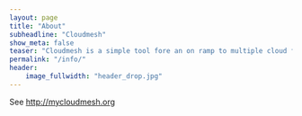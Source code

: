 ```yaml
---
layout: page
title: "About"
subheadline: "Cloudmesh"
show_meta: false
teaser: "Cloudmesh is a simple tool fore an on ramp to multiple cloud frameworks."
permalink: "/info/"
header:
    image_fullwidth: "header_drop.jpg"
---
```


See http://mycloudmesh.org
